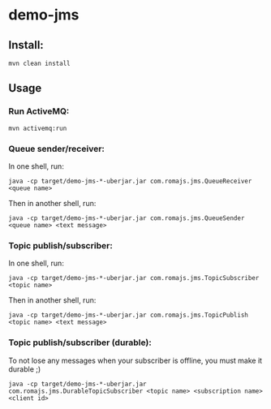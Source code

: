 demo-jms
========

## Install:

`mvn clean install`

## Usage

### Run ActiveMQ:

`mvn activemq:run`

### Queue sender/receiver:

In one shell, run:

`java -cp target/demo-jms-*-uberjar.jar com.romajs.jms.QueueReceiver <queue name>`

Then in another shell, run:

`java -cp target/demo-jms-*-uberjar.jar com.romajs.jms.QueueSender <queue name> <text message>`

### Topic publish/subscriber:

In one shell, run:

`java -cp target/demo-jms-*-uberjar.jar com.romajs.jms.TopicSubscriber <topic name>`

Then in another shell, run:

`java -cp target/demo-jms-*-uberjar.jar com.romajs.jms.TopicPublish <topic name> <text message>`


### Topic publish/subscriber (durable):

To not lose any messages when your subscriber is offline, you must make it durable ;)

`java -cp target/demo-jms-*-uberjar.jar com.romajs.jms.DurableTopicSubscriber <topic name> <subscription name> <client id>`
